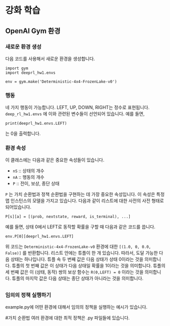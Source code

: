 # 강화 학습

## OpenAI Gym 환경
### 새로운 환경 생성

다음 코드를 사용해서 새로운 환경을 생성합니다. 

```
import gym
import deeprl_hw1.envs

env = gym.make('Deterministic-4x4-FrozenLake-v0')
```

### 행동

네 가지 행동이 가능합니다. LEFT, UP, DOWN, RIGHT는 정수로 표현됩니다.
`deep_rl_hw1.envs` 에 이와 관련된 변수들이 선언되어 있습니다. 예를 들면,

```
print(deeprl_hw1.envs.LEFT)
```

는 0을 출력합니다.

### 환경 속성

이 클래스에는 다음과 같은 중요한 속성들이 있습니다. 

- `nS` :: 상태의 개수 
- `nA` :: 행동의 개수
- `P` :: 전이, 보상, 종단 상태

`P` 는 가치 순환법과 정책 순환법을 구현하는 데 가장 중요한 속성입니다. 
이 속성은 특정 맵 인스턴스의 모델을 가지고 있습니다.
다음과 같이 리스트에 대한 사전의 사전 형태로 되어있습니다.   

```
P[s][a] = [(prob, nextstate, reward, is_terminal), ...]
```

예를 들면, 상태 0에서 LEFT로 동작할 확률을 구할 때 다음과 같은 코드를 씁니다. 

```
env.P[0][deeprl_hw1.envs.LEFT]
```

위 코드는 `Deterministic-4x4-FrozenLake-v0` 환경에 대한 `[(1.0, 0, 0.0, False)]` 를 반환합니다. 
리스트 안에는 튜플이 한 개 있습니다. 따라서, 도달 가능한 다음 상태는 하나입니다. 
튜플 속 두 번째 값은 다음 상태가 상태 0이라는 것을 의미합니다.
튜플의 첫 번째 값은 이 상태가 다음 상태일 확률을 1이라는 것을 의미합니다. 
튜플의 세 번째 값은 이 (상태, 동작) 쌍의 보상 함수는 `R(0,LEFT) = 0` 이라는 것을 의미합니다. 
튜플의 마지막 값은 다음 상태는 종단 상태가 아니라는 것을 의미합니다. 

##
### 임의의 정책 실행하기

example.py에 어떤 환경에 대해서 임의의 정책을 실행하는 예시가 있습니다. 

#가치 순환법
여러 환경에 대한 최적 정책은 <environment>.py 파일들에 있습니다. 
